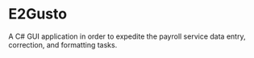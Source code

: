 # E2Gusto

A C# GUI application in order to expedite the payroll service data entry, correction, and formatting tasks.
